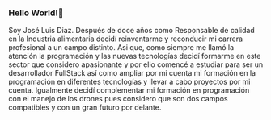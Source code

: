 ### Hello World!👋
Soy José Luis Diaz. Después de doce años como Responsable de calidad en la Industria alimentaria decidí reinventarme y reconducir mi carrera profesional a un campo distinto. Asi que, como siempre me llamó la atención la programación y las nuevas tecnologías decidí formarme en este sector que considero apasionante y por ello comencé a estudiar para ser un desarrollador FullStack  así como ampliar por mi cuenta mi formación en la programación en diferentes tecnologías y llevar a cabo proyectos por mi cuenta. Igualmente decidí complementar mi formación en programación con el manejo de los drones pues considero que son dos campos compatibles y con un gran futuro por delante.
